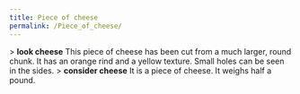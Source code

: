 ```yaml
---
title: Piece of cheese
permalink: /Piece_of_cheese/
---
```


\> **look cheese**
This piece of cheese has been cut from a much larger, round chunk. It
has an
orange rind and a yellow texture. Small holes can be seen in the
sides.
\> **consider cheese**
It is a piece of cheese.
It weighs half a pound.